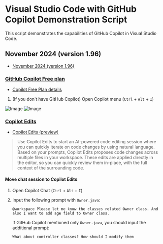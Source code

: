 # Visual Studio Code with GitHub Copilot Demonstration Script

This script demonstrates the capabilities of GitHub Copilot in Visual Studio Code.

## November 2024 (version 1.96)

- [November 2024 (version 1.96)](https://code.visualstudio.com/updates/v1_96)

### [GitHub Copilot Free plan](https://code.visualstudio.com/updates/v1_96#_github-copilot-free-plan)
- [Copilot Free Plan details](https://docs.github.com/en/copilot/about-github-copilot/subscription-plans-for-github-copilot)

1. (If you don't have GitHub Copilot) Open Copilot menu (`Ctrl` + `Alt` + `I`)

![Image](https://github.com/user-attachments/assets/fecaa3fc-96f7-456e-921c-dadd4bc6c3c6)
![Image](https://github.com/user-attachments/assets/eb956fb8-16c1-4d06-89bc-884b04552e95)

### [Copilot Edits](https://code.visualstudio.com/updates/v1_96#_copilot-edits)

- [Copilot Edits (preview)](https://code.visualstudio.com/docs/copilot/copilot-edits)

> Use Copilot Edits to start an AI-powered code editing session where you can quickly iterate on code changes by using natural language. Based on your prompts, Copilot Edits proposes code changes across multiple files in your workspace. These edits are applied directly in the editor, so you can quickly review them in-place, with the full context of the surrounding code.

#### Move chat session to Copilot Edits

1. Open Copilot Chat (`Ctrl` + `Alt` + `I`)

2. Input the following prompt with `Owner.java`:

   ```text
   @workspace Please let me know the classes related Owner class. And also I want to add age field to Owner class.
   ```

   If GitHub Copilot mentioned only `Owner.java`, you should input the additional prompt:

   ```text
   What about controller classes? How should I modify them
   ```
